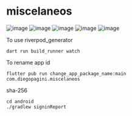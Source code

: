 <!-- @format -->



# miscelaneos

![image](https://github.com/diegopagini/Miscelaneos_Flutter/assets/62857778/77d32b8e-0ffb-4a14-8596-4b9a3bf00f2a)
![image](https://github.com/diegopagini/Miscelaneos_Flutter/assets/62857778/7dab844b-89e7-4ea5-9c67-83c83b62554e)
![image](https://github.com/diegopagini/Miscelaneos_Flutter/assets/62857778/f6b3907c-127a-4621-9310-adb0806072d1)
![image](https://github.com/diegopagini/Miscelaneos_Flutter/assets/62857778/e2f9b35e-6105-4cf3-b7b4-82b9ac28c396)
![image](https://github.com/diegopagini/Miscelaneos_Flutter/assets/62857778/97309d47-efce-408a-9949-a932734d2b1a)

To use riverpod_generator

```
dart run build_runner watch
```

To rename app id

```
flutter pub run change_app_package_name:main com.diegopagini.miscelaneos
```

sha-256

```
cd android
./gradlew signinReport
```
